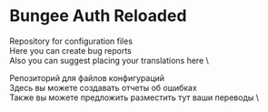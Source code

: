 # Bungee Auth Reloaded

Repository for configuration files \
Here you can create bug reports \
Also you can suggest placing your translations here \

Репозиторий для файлов конфигураций \
Здесь вы можете создавать отчеты об ошибках \
Также вы можете предложить разместить тут ваши переводы \
